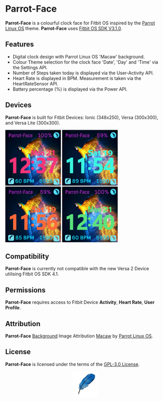 # Parrot-Face
**Parrot-Face** is a colourful clock face for Fitbit OS inspired by the [Parrot Linux OS](https://parrotlinux.org/) theme. **Parrot-Face** uses [Fitbit OS SDK V3.1.0](https://github.com/Fitbit). 

## Features
- Digital clock design with Parrot Linux OS 'Macaw' background.
- Colour Theme selection for the clock face 'Date', 'Day' and 'Time' via the Settings API.
- Number of Steps taken today is displayed via the User-Activity API.
- Heart Rate is displayed in BPM. Measurement is taken via the HeartRateSensor API.
- Battery percentage (%) is displayed via the Power API.

## Devices
**Parrot-Face** is built for Fitbit Devices: Ionic (348x250), Versa (300x300), and Versa Lite (300x300).

<p align="left">
  <img width="175" height="175" src=./screenshots/parrot-face-versa.png>
  <img width="175" height="175" src=./screenshots/parrot-face-versa-2.png>
  <img width="175" height="175" src=./screenshots/parrot-face-versa-3.png>
  <img width="175" height="175" src=./screenshots/parrot-face-versa-1.png>
</p>

## Compatibility
**Parrot-Face** is currently not compatible with the new Versa 2 Device utilising Fitbit OS SDK 4.1.

## Permissions
**Parrot-Face** requires access to Fitbit Device **Activity**, **Heart Rate**, **User Profile**.

## Attribution
**Parrot-Face** [Background](https://github.com/princessleia1/parrot-face/blob/master/resources/bg-348x250.png) Image Attribution [Macaw](https://github.com/ParrotSec/parrotsec.org/blob/master/img/macaw.jpg) by [Parrot Linux OS](https://parrotlinux.org/).

## License
**Parrot-Face** is licensed under the terms of the [GPL-3.0 License](/LICENSE). 

<p align="middle">
<img width="80" height="80" src=./resources/lightweight.png>
</p>
